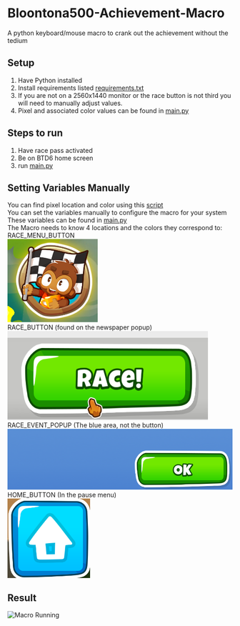 # Bloontona500-Achievement-Macro
A python keyboard/mouse macro to crank out the achievement without the tedium 

## Setup
1. Have Python installed
2. Install requirements listed [requirements.txt](requirements.txt)
3. If you are not on a 2560x1440 monitor or the race button is not third you will need to manually adjust values. 
4. Pixel and associated color values can be found in [main.py](main.py)

## Steps to run
1. Have race pass activated
2. Be on BTD6 home screen
3. run [main.py](main.py)  

## Setting Variables Manually
You can find pixel location and color using this [script](pixelpointer.py)  
You can set the variables manually to configure the macro for your system  
These variables can be found in [main.py](main.py)  
The Macro needs to know 4 locations and the colors they correspond to:  
RACE_MENU_BUTTON  
![RACE BUTTON MENU](images/race_menu_button.png)  
RACE_BUTTON (found on the newspaper popup)  
![RACE BUTTON](images/race_button.png)  
RACE_EVENT_POPUP (The blue area, not the button)  
![RACE POPUP](images/race_event_popup.png)  
HOME_BUTTON (In the pause menu)  
![HOME BUTTON](images/home_button.png)  

## Result  
![Macro Running](images/Bloontonagif.gif)

